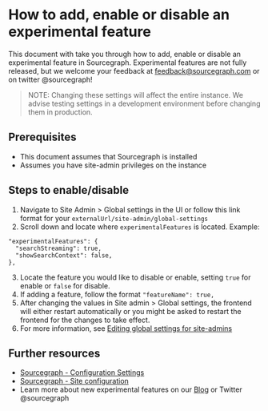 # How to add, enable or disable an experimental feature

This document with take you through how to add, enable or disable an experimental feature in Sourcegraph. Experimental features are not fully released, but we welcome your feedback at feedback@sourcegraph.com or on twitter @sourcegraph!

> NOTE: Changing these settings will affect the entire instance. We advise testing settings in a development environment before changing them in production.

## Prerequisites

* This document assumes that Sourcegraph is installed
* Assumes you have site-admin privileges on the instance

## Steps to enable/disable

1. Navigate to Site Admin > Global settings in the UI or follow this link format for your `externalUrl/site-admin/global-settings`
2. Scroll down and locate where `experimentalFeatures` is located. Example:

```
"experimentalFeatures": {
  "searchStreaming": true,
  "showSearchContext": false,
},
```
3. Locate the feature you would like to disable or enable, setting `true` for enable or `false` for disable.
4. If adding a feature, follow the format `"featureName": true,`
5. After changing the values in Site admin > Global settings, the frontend will either restart automatically or you might be asked to restart the frontend for the changes to take effect.
6. For more information, see [Editing global settings for site-admins](https://docs.sourcegraph.com/admin/config/settings#editing-global-settings-for-site-admins)

## Further resources

* [Sourcegraph - Configuration Settings](https://docs.sourcegraph.com/admin/config/settings)
* [Sourcegraph - Site configuration](https://docs.sourcegraph.com/admin/config/site_config)
* Learn more about new experimental features on our [Blog](https://about.sourcegraph.com/blog) or Twitter @sourcegraph
